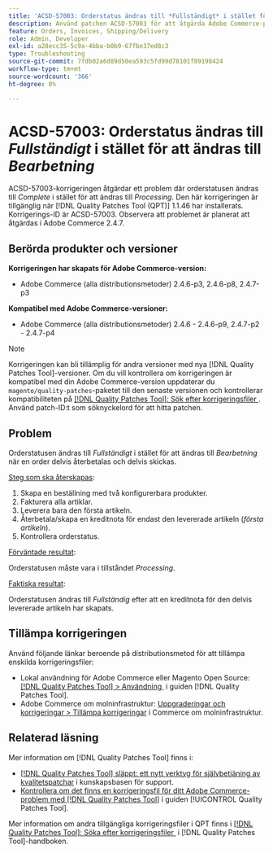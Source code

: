 ```yaml
---
title: 'ACSD-57003: Orderstatus ändras till *Fullständigt* i stället för att ändras till *Bearbetning*'
description: Använd patchen ACSD-57003 för att åtgärda Adobe Commerce-problemet där orderstatusen ändras till *Complete* i stället för att ändras till *Processing*.
feature: Orders, Invoices, Shipping/Delivery
role: Admin, Developer
exl-id: a28ecc35-5c9a-4bba-b0b9-67fbe37ed8c3
type: Troubleshooting
source-git-commit: 7fdb02a6d89d50ea593c5fd99d78101f89198424
workflow-type: tm+mt
source-wordcount: '366'
ht-degree: 0%

---
```


# ACSD-57003: Orderstatus ändras till *Fullständigt* i stället för att ändras till *Bearbetning*

ACSD-57003-korrigeringen åtgärdar ett problem där orderstatusen ändras till *Complete* i stället för att ändras till *Processing*. Den här korrigeringen är tillgänglig när [!DNL Quality Patches Tool (QPT)] 1.1.46 har installerats. Korrigerings-ID är ACSD-57003. Observera att problemet är planerat att åtgärdas i Adobe Commerce 2.4.7.

## Berörda produkter och versioner

**Korrigeringen har skapats för Adobe Commerce-version:**

* Adobe Commerce (alla distributionsmetoder) 2.4.6-p3, 2.4.6-p8, 2.4.7-p3

**Kompatibel med Adobe Commerce-versioner:**

* Adobe Commerce (alla distributionsmetoder) 2.4.6 - 2.4.6-p9, 2.4.7-p2 - 2.4.7-p4

>[!NOTE]
>
>Korrigeringen kan bli tillämplig för andra versioner med nya [!DNL Quality Patches Tool]-versioner. Om du vill kontrollera om korrigeringen är kompatibel med din Adobe Commerce-version uppdaterar du `magento/quality-patches`-paketet till den senaste versionen och kontrollerar kompatibiliteten på [[!DNL Quality Patches Tool]: Sök efter korrigeringsfiler &#x200B;](https://experienceleague.adobe.com/tools/commerce-quality-patches/index.html?lang=sv-SE). Använd patch-ID:t som söknyckelord för att hitta patchen.

## Problem

Orderstatusen ändras till *Fullständigt* i stället för att ändras till *Bearbetning* när en order delvis återbetalas och delvis skickas.

<u>Steg som ska återskapas</u>:

1. Skapa en beställning med två konfigurerbara produkter.
1. Fakturera alla artiklar.
1. Leverera bara den första artikeln.
1. Återbetala/skapa en kreditnota för endast den levererade artikeln (*första artikeln*).
1. Kontrollera orderstatus.

<u>Förväntade resultat</u>:

Orderstatusen måste vara i tillståndet _Processing_.

<u>Faktiska resultat</u>:

Orderstatusen ändras till *Fullständig* efter att en kreditnota för den delvis levererade artikeln har skapats.

## Tillämpa korrigeringen

Använd följande länkar beroende på distributionsmetod för att tillämpa enskilda korrigeringsfiler:

* Lokal användning för Adobe Commerce eller Magento Open Source: [[!DNL Quality Patches Tool] > Användning &#x200B;](/help/tools/quality-patches-tool/usage.md) i guiden [!DNL Quality Patches Tool].
* Adobe Commerce om molninfrastruktur: [Uppgraderingar och korrigeringar > Tillämpa korrigeringar](https://experienceleague.adobe.com/docs/commerce-cloud-service/user-guide/develop/upgrade/apply-patches.html?lang=sv-SE) i Commerce om molninfrastruktur.

## Relaterad läsning

Mer information om [!DNL Quality Patches Tool] finns i:

* [[!DNL Quality Patches Tool] släppt: ett nytt verktyg för självbetjäning av kvalitetspatchar](https://experienceleague.adobe.com/sv/docs/commerce-operations/tools/quality-patches-tool/quality-patches-tool-to-self-serve-quality-patches) i kunskapsbasen för support.
* [Kontrollera om det finns en korrigeringsfil för ditt Adobe Commerce-problem med  [!DNL Quality Patches Tool]](/help/tools/quality-patches-tool/patches-available-in-qpt/check-patch-for-magento-issue-with-magento-quality-patches.md) i guiden [!UICONTROL Quality Patches Tool].


Mer information om andra tillgängliga korrigeringsfiler i QPT finns i [[!DNL Quality Patches Tool]: Söka efter korrigeringsfiler &#x200B;](https://experienceleague.adobe.com/tools/commerce-quality-patches/index.html?lang=sv-SE) i [!DNL Quality Patches Tool]-handboken.
